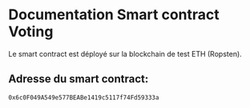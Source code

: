 # Documentation Smart contract Voting

Le smart contract est déployé sur la blockchain de test ETH (Ropsten).

## Adresse du smart contract:

```
0x6c0F049A549e577BEABe1419c5117f74Fd59333a
```
